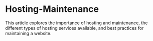 # Hosting-Maintenance
This article explores the importance of hosting and maintenance, the different types of hosting services available, and best practices for maintaining a website.
